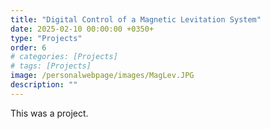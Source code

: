 ```yaml
---
title: "Digital Control of a Magnetic Levitation System"
date: 2025-02-10 00:00:00 +0350+
type: "Projects"
order: 6
# categories: [Projects]
# tags: [Projects]
image: /personalwebpage/images/MagLev.JPG
description: ""
---
```


This was a project.
